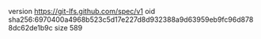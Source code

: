 version https://git-lfs.github.com/spec/v1
oid sha256:6970400a4968b523c5d17e227d8d932388a9d63959eb9fc96d8788dc62de1b9c
size 589
